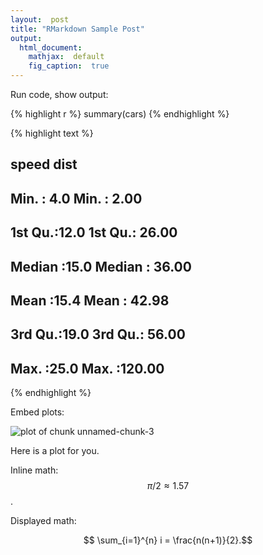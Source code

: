 ```yaml
---
layout:  post
title: "RMarkdown Sample Post"
output:
  html_document:
    mathjax:  default
    fig_caption:  true
---
```




Run code, show output:


{% highlight r %}
summary(cars)
{% endhighlight %}



{% highlight text %}
##      speed           dist       
##  Min.   : 4.0   Min.   :  2.00  
##  1st Qu.:12.0   1st Qu.: 26.00  
##  Median :15.0   Median : 36.00  
##  Mean   :15.4   Mean   : 42.98  
##  3rd Qu.:19.0   3rd Qu.: 56.00  
##  Max.   :25.0   Max.   :120.00
{% endhighlight %}

Embed plots:

![plot of chunk unnamed-chunk-3](/hyde/figure/source/2015-01-01-rmarkdown-sample-post/unnamed-chunk-3-1.png) 

<p class = "figcaption">Here is a plot for you.</p>

Inline math:  $$ \pi/2 \approx 1.57 $$. 

Displayed math:

$$ \sum_{i=1}^{n} i = \frac{n(n+1)}{2}.$$
